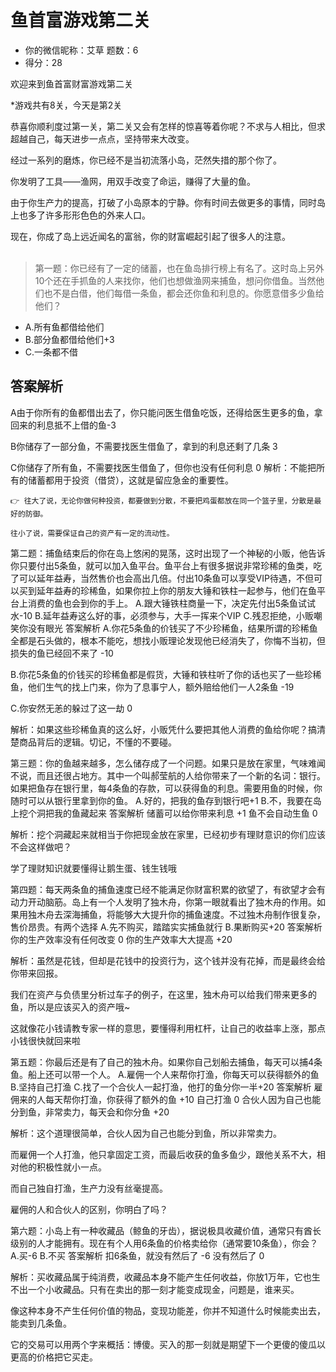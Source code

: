 # 鱼首富游戏第二关
* 你的微信昵称：艾草 题数：6
* 得分：28

欢迎来到鱼首富财富游戏第二关 

*游戏共有8关，今天是第2关

恭喜你顺利度过第一关，第二关又会有怎样的惊喜等着你呢？不求与人相比，但求超越自己，每天进步一点点，坚持带来大改变。

经过一系列的磨炼，你已经不是当初流落小岛，茫然失措的那个你了。

你发明了工具——渔网，用双手改变了命运，赚得了大量的鱼。

由于你生产力的提高，打破了小岛原本的宁静。你有时间去做更多的事情，同时岛上也多了许多形形色色的外来人口。

现在，你成了岛上远近闻名的富翁，你的财富崛起引起了很多人的注意。
<br><br>


> 第一题：你已经有了一定的储蓄，也在鱼岛排行榜上有名了。这时岛上另外10个还在手抓鱼的人来找你，他们也想做渔网来捕鱼，想问你借鱼。当然他们也不是白借，他们每借一条鱼，都会还你鱼和利息的。你愿意借多少鱼给他们？
* A.所有鱼都借给他们
* B.部分鱼都借给他们+3
* C.一条都不借

答案解析
----
A由于你所有的鱼都借出去了，你只能问医生借鱼吃饭，还得给医生更多的鱼，拿回来的利息抵不上借的鱼-3

B你储存了一部分鱼，不需要找医生借鱼了，拿到的利息还剩了几条 3

C你储存了所有鱼，不需要找医生借鱼了，但你也没有任何利息 0
解析：不能把所有的储蓄都用于投资（借贷），这就是留应急金的重要性。

```
👉 往大了说，无论你做何种投资，都要做到分散，不要把鸡蛋都放在同一个篮子里，分散是最好的防御。

往小了说，需要保证自己的资产有一定的流动性。
```


第二题：捕鱼结束后的你在岛上悠闲的晃荡，这时出现了一个神秘的小贩，他告诉你只要付出5条鱼，就可以加入鱼平台。鱼平台上有很多据说非常珍稀的鱼类，吃了可以延年益寿，当然售价也会高出几倍。付出10条鱼可以享受VIP待遇，不但可以买到延年益寿的珍稀鱼，如果你拉上你的朋友大锤和铁柱一起参与，他们在鱼平台上消费的鱼也会到你的手上。
 A.跟大锤铁柱商量一下，决定先付出5条鱼试试水-10
 B.延年益寿这么好的事，必须参与，大手一挥来个VIP
 C.残忍拒绝，小贩嘲笑你没有眼光
答案解析
A.你花5条鱼的价钱买了不少珍稀鱼，结果所谓的珍稀鱼全都是石头做的，根本不能吃，想找小贩理论发现他已经消失了，你悔不当初，但损失的鱼已经回不来了 -10

B.你花5条鱼的价钱买的珍稀鱼都是假货，大锤和铁柱听了你的话也买了一些珍稀鱼，他们生气的找上门来，你为了息事宁人，额外赔给他们一人2条鱼 -19

C.你安然无恙的躲过了这一劫 0

 

解析：如果这些珍稀鱼真的这么好，小贩凭什么要把其他人消费的鱼给你呢？搞清楚商品背后的逻辑。切记，不懂的不要碰。

 

第三题：你的鱼越来越多，怎么储存成了一个问题。如果只是放在家里，气味难闻不说，而且还很占地方。其中一个叫郝莹航的人给你带来了一个新的名词：银行。如果把鱼存在银行里，每4条鱼的存款，可以获得鱼的利息。需要用鱼的时候，你随时可以从银行里拿到你的鱼。
 A.好的，把我的鱼存到银行吧+1
 B.不，我要在岛上挖个洞把我的鱼藏起来
答案解析
储蓄可以给你带来利息  +1
鱼不会自动生鱼  0
 

解析：挖个洞藏起来就相当于你把现金放在家里，已经初步有理财意识的你们应该不会这样做吧？

学了理财知识就要懂得让鹅生蛋、钱生钱哦

第四题：每天两条鱼的捕鱼速度已经不能满足你财富积累的欲望了，有欲望才会有动力开动脑筋。岛上有一个人发明了独木舟，你第一眼就看出了独木舟的作用。如果用独木舟去深海捕鱼，将能够大大提升你的捕鱼速度。不过独木舟制作很复杂，售价昂贵。有两个选择
 A.先不购买，踏踏实实捕鱼就行
 B.果断购买+20
答案解析
你的生产效率没有任何改变 0
你的生产效率大大提高 +20
 

解析：虽然是花钱，但却是花钱中的投资行为，这个钱并没有花掉，而是最终会给你带来回报。

我们在资产与负债里分析过车子的例子，在这里，独木舟可以给我们带来更多的鱼，所以是应该买入的资产哦~

这就像花小钱请教专家一样的意思，要懂得利用杠杆，让自己的收益率上涨，那点小钱很快就回来啦

第五题：你最后还是有了自己的独木舟。如果你自己划船去捕鱼，每天可以捕4条鱼。船上还可以带一个人。
 A.雇佣一个人来帮你打渔，你每天可以获得额外的鱼
 B.坚持自己打渔
 C.找了一个合伙人一起打渔，他打的鱼分你一半+20
答案解析
雇佣来的人每天帮你打渔，你获得了额外的鱼 +10
自己打渔 0
合伙人因为自己也能分到鱼，非常卖力，每天会和你分鱼 +20
 

解析：这个道理很简单，合伙人因为自己也能分到鱼，所以非常卖力。

而雇佣一个人打渔，他只拿固定工资，而最后收获的鱼多鱼少，跟他关系不大，相对他的积极性就小一点。

而自己独自打渔，生产力没有丝毫提高。

雇佣的人和合伙人的区别，你明白了吗？

 

第六题：小岛上有一种收藏品（鲸鱼的牙齿），据说极具收藏价值，通常只有酋长级别的人才能拥有。现在有个人用6条鱼的价格卖给你（通常要10条鱼），你会？
 A.买-6
 B.不买
答案解析
扣6条鱼，就没有然后了 -6
没有然后了 0
 

解析：买收藏品属于纯消费，收藏品本身不能产生任何收益，你放1万年，它也生不出一个小收藏品。只有在卖出的那一刻才能变成现金，问题是，谁来买。

像这种本身不产生任何价值的物品，变现功能差，你并不知道什么时候能卖出去，能卖到几条鱼。

它的交易可以用两个字来概括：博傻。买入的那一刻就是期望下一个更傻的傻瓜以更高的价格把它买走。